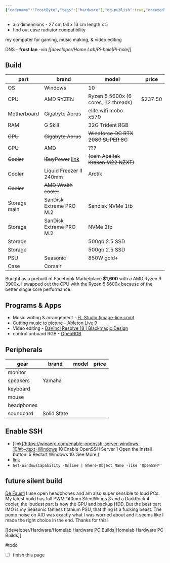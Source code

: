 ```yaml
---
{"codename":"FrostByte","tags":["hardware"],"dg-publish":true,"created":"2024-07-19","updated":"2024-07-19","permalink":"/developer/hardware/ryzen-5-5600x-custom-pc/","dgPassFrontmatter":true}
---
```



- aio  dimensions - 27 cm tall x 13 cm length x 5
- find out case radiator compatibility 

my computer for gaming, music making, & video editing 

DNS  - **frost.lan** *-via [[developer/Home Lab/Pi-hole\|Pi-hole]]*

## Build
| part         | brand                                                                                                                                                                                   | model                               | price   |
| ------------ | --------------------------------------------------------------------------------------------------------------------------------------------------------------------------------------- | ----------------------------------- | ------- |
| OS           | Windows                                                                                                                                                                                 | 10                                  |         |
| CPU          | AMD RYZEN                                                                                                                                                                               | Ryzen 5 5600x (6 cores, 12 threads) | $237.50 |
| Motherboard  | Gigabyte Aorus                                                                                                                                                                          | elite wifi mobo x570                |         |
| RAM          | G Skill                                                                                                                                                                                 | 32G Trident RGB                     |         |
| ~~GPU~~      | ~~Gigabyte Aorus~~                                                                                                                                                                      | ~~Windforce OC RTX 2080 SUPER 8G~~  |         |
| GPU          | AMD                                                                                                                                                                                     | ???                                 |         |
| ~~Cooler~~   | ~~IBuyPower~~ [link](https://www.reddit.com/r/iBUYPOWER/comments/bjdu9j/what_aio_cooler_does_ibuy_power_use_and_how_is/?utm_source=BD&utm_medium=Search&utm_name=Bing&utm_content=PSR1) | ~~(oem Apaltek Kraken M22 NZXT)~~   |         |
| Cooler       | Liquid Freezer II 240mm                                                                                                                                                                 | Arctik                              |         |
| ~~Cooler~~   | ~~AMD Wraith cooler~~                                                                                                                                                                   |                                     |         |
| Storage main | SanDisk Extreme PRO M.2                                                                                                                                                                 | Sandisk NVMe 1tb                    |         |
| Storage      | SanDisk Extreme PRO M.2                                                                                                                                                                 | NVMe 2tb                            |         |
| Storage      |                                                                                                                                                                                         | 500gb 2.5 SSD                       |         |
| Storage      |                                                                                                                                                                                         | 500gb 2.5 SSD                       |         |
| PSU          | Seasonic                                                                                                                                                                                | 850W gold+                          |         |
| Case         | Corsair                                                                                                                                                                                 |                                     |         |

Bought as a prebuilt of Facebook Marketplace **$1,600** with a AMD Ryzen 9 3900x. I swapped out the CPU with the Ryzen 5 5600x because of the better single core performance. 
## Programs & Apps 
- Music writing & arrangement - [FL Studio (image-line.com)](https://www.image-line.com/fl-studio/)
- Cutting music to picture -  [Ableton Live 9 ](https://www.ableton.com/en/blog/live-9-7-available-now/)
- Video editing - [DaVinci Resolve 18 | Blackmagic Design](https://www.blackmagicdesign.com/products/davinciresolve/)
- control onboard RGB - [OpenRGB](https://openrgb.org/)

## Peripherals 
| gear       | brand       | model | price |
| ---------- | ----------- | ----- | ----- |
| monitor    |             |       |       |
| speakers   | Yamaha      |       |       |
| keyboard   |             |       |       |
| mouse      |             |       |       |
| headphones |             |       |       |
| soundcard  | Solid State |       |       |

## Enable SSH
- [link](https://winaero.com/enable-openssh-server-windows-10/#:~:text=Windows 10 Enable OpenSSH Server 1 Open the,Install button. 5 Restart Windows 10. See More.)
- [link](https://adamtheautomator.com/openssh-windows/#Adding_a_Windows_Firewall_Rule_to_Allow_SSH_Traffic)
- `Get-WindowsCapability -Online | Where-Object Name -like 'OpenSSH*'`


## future silent build
[De Fausti](https://www.youtube.com/channel/UCu8jiWN4yBjYw5W9Jgn0YHQ)
I use open headphones and am also super sensible to loud PCs. My latest build has full PWM 140mm SilentWings 3 and a DarkRock 4 cooler, the loudest part is now the GPU and backup HDD. But the best part IMO is my Seasonic fanless titanium PSU, that thing is a fucking beast. The pump noise on AIO was exactly what I was worried about and it seems like I made the right choice in the end. Thanks for this!

[[developer/Hardware/Homelab Hardware PC Builds\|Homelab Hardware PC Builds]]

#todo 
- [ ] finish this page